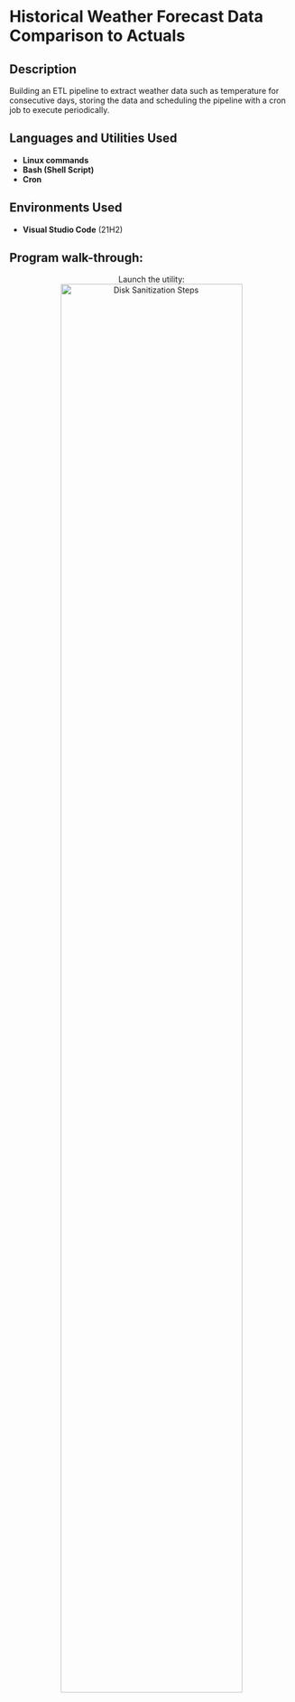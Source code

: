 <h1>Historical Weather Forecast Data Comparison to Actuals</h1>


<h2>Description</h2>
Building an ETL pipeline to extract weather data such as temperature for consecutive days, storing the data and scheduling the pipeline with a cron job to execute periodically.
<br />


<h2>Languages and Utilities Used</h2>

- <b>Linux commands</b> 
- <b>Bash (Shell Script)</b>
- <b>Cron</b>

<h2>Environments Used </h2>

- <b>Visual Studio Code</b> (21H2)

<h2>Program walk-through:</h2>

<p align="center">
Launch the utility: <br/>
<img src="https://i.imgur.com/62TgaWL.png" height="80%" width="80%" alt="Disk Sanitization Steps"/>
<br />

</p>

